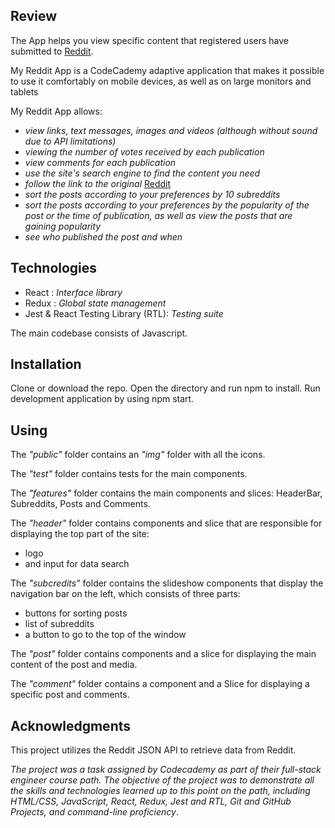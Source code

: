 
## Review

The App helps you view specific content that registered users have submitted to [Reddit](https://www.reddit.com/).

My Reddit App is a CodeCademy adaptive application that makes it possible to use it comfortably on mobile devices, as well as on large monitors and tablets

My Reddit App allows:
- *view links, text messages, images and videos (although without sound due to API limitations)*
- *viewing the number of votes received by each publication*
- *view comments for each publication*
- *use the site's search engine to find the content you need*
- *follow the link to the original* [Reddit](https://www.reddit.com/)
- *sort the posts according to your preferences by 10 subreddits*
- *sort the posts according to your preferences by  the popularity of the post or the time of publication, as well as 
  view the posts that are gaining popularity*
- *see who published the post and when*

## Technologies

 - React : *Interface library*
 - Redux : *Global state management*
 - Jest & React Testing Library (RTL): *Testing suite*

The main codebase consists of Javascript.

## Installation

Clone or download the repo.
Open the directory and run npm to install.
Run development application by using npm start.

## Using

The *"public"* folder contains an *"img"* folder with all the icons.

The *"test"* folder contains tests for the main components.

The *"features"* folder contains the main components and slices: HeaderBar, Subreddits, Posts and Comments.

The *"header"* folder contains components and slice that are responsible for displaying the top part of the site:
- logo
- and input for data search

The *"subcredits"* folder contains the slideshow components that display the navigation bar on the left, which consists of 
three parts:
- buttons for sorting posts
- list of subreddits
- a button to go to the top of the window

The *"post"* folder contains components and a slice for displaying the main content of the post and media.

The *"comment"* folder contains a component and a Slice for displaying a specific post and comments.

## Acknowledgments

This project utilizes the Reddit JSON API to retrieve data from Reddit.

*The project was a task assigned by Codecademy as part of their full-stack engineer course path. The objective of 
the project was to demonstrate all the skills and technologies learned up to this point on the path, including 
HTML/CSS, JavaScript, React, Redux, Jest and RTL, Git and GitHub Projects, and command-line proficiency*.
